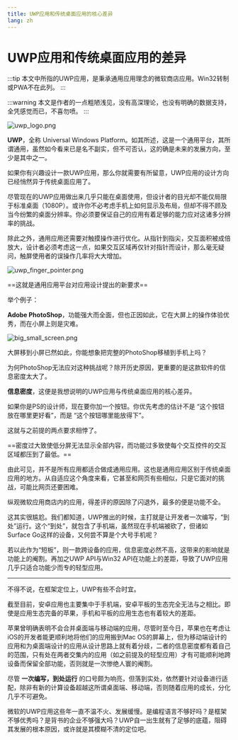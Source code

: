 ```yaml
---
title: UWP应用和传统桌面应用的核心差异
lang: zh
---
```


# UWP应用和传统桌面应用的差异

:::tip
本文中所指的UWP应用，是秉承通用应用理念的微软商店应用。Win32转制或PWA不在此列。
:::

:::warning
本文是作者的一点粗陋浅见，没有高深理论，也没有明确的数据支持，全凭感觉而已，不喜勿喷。
:::

![uwp_logo.png](https://storage.live.com/items/51816931BAB0F7A8!12353?authkey=AO7QXpgYo7-5DUU)

**UWP**，全称 Universal Windows Platform。如其所述，这是一个通用平台，其所谓通用，虽然如今看来已是名不副实，但不可否认，这的确是未来的发展方向，至少是其中之一。

如果你有兴趣设计一款UWP应用，那么你就需要有所留意，UWP应用的设计方向已经悄然异于传统桌面应用了。

尽管现在的UWP应用做出来几乎只能在桌面使用，但设计者的目光却不能仅局限于标准桌面（1080P）。或许你不必考虑手机上如何显示及布局，但却不得不顾及当今纷繁的桌面分辨率。你必须要保证自己的应用有着足够的能力应对这诸多分辨率的挑战。

除此之外，通用应用还需要对触摸操作进行优化。从指针到指尖，交互面积被成倍放大，设计者必须考虑这一点，如果交互区域再仅针对指针而设计，那么毫无疑问，触屏使用者的误操作几率将大大增加。

![uwp_finger_pointer.png](https://storage.live.com/items/51816931BAB0F7A8!12352?authkey=AO7QXpgYo7-5DUU)

==这就是通用应用平台对应用设计提出的新要求==

举个例子：

**Adobe PhotoShop**，功能强大而全面，但也正因如此，它在大屏上的操作体验优秀，而在小屏上则是灾难。

![big_small_screen.png](https://storage.live.com/items/51816931BAB0F7A8!12351?authkey=AO7QXpgYo7-5DUU)

大屏移到小屏已然如此，你能想象把完整的PhotoShop移植到手机上吗？

为何PhotoShop无法应对这种挑战呢？除开历史原因，更重要的是这款软件的信息密度太大了。

**信息密度**，这便是我想说明的UWP应用与传统桌面应用的核心差异。

如果你是PS的设计师，现在要你加一个按钮。你优先考虑的估计不是 “这个按钮放在哪里更好看”，而是 “这个按钮哪里能放得下”。

这就与之前提的两点要求相悖了。

==密度过大致使低分屏无法显示全部内容，而功能过多致使每个交互控件的交互区域都压到了最低。==

由此可见，并不是所有应用都适合做成通用应用。这也是通用应用区别于传统桌面应用的地方。从自适应这个角度来看，它甚至和网页有些相似，只是它面对的挑战，可能比网页还要困难。

纵观微软应用商店内的应用，得差评的原因除了闪退外，最多的便是功能不全。

这其实很尴尬。我们都知道，UWP推出的时候，主打就是让开发者一次编写，“到处”运行。这个“到处”，就包含了手机端，虽然现在手机端被砍了，但诸如Surface Go这样的设备，又何尝不算是个大号手机呢？

若以此作为“短板”，则一款跨设备的应用，信息密度必然不高，这带来的影响就是功能上的阉割。再加之UWP API与Win32 API在功能上的差距，导致了UWP应用几乎只适合功能少而专的轻型应用。

---

不得不说，在框架定位上，UWP有些不合时宜。

截至目前，安卓应用也主要集中于手机端，安卓平板的生态完全无法与之相比。即使是应用生态完备的苹果，手机和平板的应用生态也有着较大的差距。

苹果曾明确表明不会合并桌面端与移动端的应用，尽管时至今日，苹果也在考虑让iOS的开发者能更顺利地将他们的应用搬到Mac OS的屏幕上，但为移动端设计的应用和为桌面端设计的应用从设计思路上就有着分歧，二者的信息密度都有着自己的范围，只有处在两者交集内的应用（如之前提及的轻型应用）才有可能顺利地跨设备而保留全部功能，否则就是一次惨绝人寰的阉割。

尽管 **一次编写，到处运行** 的口号颇为响亮，但落到实处，依然要针对设备进行适配，除非有新的计算设备超越这所谓桌面端、移动端，否则随着应用的成长，分化几乎不可避免。

微软的UWP应用这些年一直不温不火、发展缓慢。是编程语言不够好吗？是框架不够优秀吗？是背书的企业不够强大吗？UWP自一出生就有了足够的底蕴，阻碍其发展的根本原因，或许就是其模糊不清的定位吧。